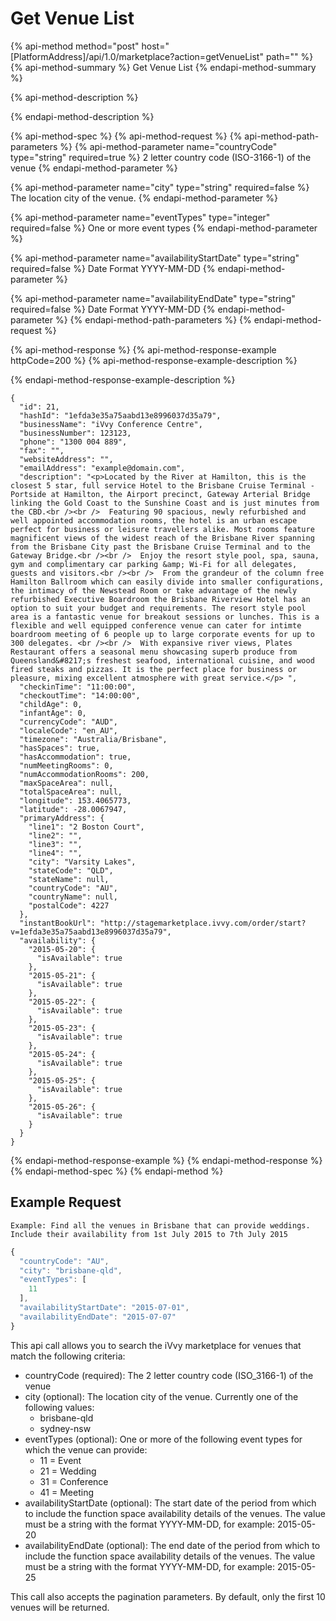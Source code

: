 # Get Venue List

{% api-method method="post" host="\[PlatformAddress\]/api/1.0/marketplace?action=getVenueList" path="" %}
{% api-method-summary %}
Get Venue List
{% endapi-method-summary %}

{% api-method-description %}

{% endapi-method-description %}

{% api-method-spec %}
{% api-method-request %}
{% api-method-path-parameters %}
{% api-method-parameter name="countryCode" type="string" required=true %}
2 letter country code \(ISO-3166-1\) of the venue
{% endapi-method-parameter %}

{% api-method-parameter name="city" type="string" required=false %}
The location city of the venue.
{% endapi-method-parameter %}

{% api-method-parameter name="eventTypes" type="integer" required=false %}
One or more event types
{% endapi-method-parameter %}

{% api-method-parameter name="availabilityStartDate" type="string" required=false %}
Date Format YYYY-MM-DD
{% endapi-method-parameter %}

{% api-method-parameter name="availabilityEndDate" type="string" required=false %}
Date Format YYYY-MM-DD
{% endapi-method-parameter %}
{% endapi-method-path-parameters %}
{% endapi-method-request %}

{% api-method-response %}
{% api-method-response-example httpCode=200 %}
{% api-method-response-example-description %}

{% endapi-method-response-example-description %}

```
{
  "id": 21,
  "hashId": "1efda3e35a75aabd13e8996037d35a79",
  "businessName": "iVvy Conference Centre",
  "businessNumber": 123123,
  "phone": "1300 004 889",
  "fax": "",
  "websiteAddress": "",
  "emailAddress": "example@domain.com",
  "description": "<p>Located by the River at Hamilton, this is the closest 5 star, full service Hotel to the Brisbane Cruise Terminal - Portside at Hamilton, the Airport precinct, Gateway Arterial Bridge linking the Gold Coast to the Sunshine Coast and is just minutes from the CBD.<br /><br />  Featuring 90 spacious, newly refurbished and well appointed accommodation rooms, the hotel is an urban escape perfect for business or leisure travellers alike. Most rooms feature magnificent views of the widest reach of the Brisbane River spanning from the Brisbane City past the Brisbane Cruise Terminal and to the Gateway Bridge.<br /><br />  Enjoy the resort style pool, spa, sauna, gym and complimentary car parking &amp; Wi-Fi for all delegates, guests and visitors.<br /><br />  From the grandeur of the column free Hamilton Ballroom which can easily divide into smaller configurations, the intimacy of the Newstead Room or take advantage of the newly refurbished Executive Boardroom the Brisbane Riverview Hotel has an option to suit your budget and requirements. The resort style pool area is a fantastic venue for breakout sessions or lunches. This is a flexible and well equipped conference venue can cater for intimte boardroom meeting of 6 people up to large corporate events for up to 300 delegates. <br /><br />  With expansive river views, Plates Restaurant offers a seasonal menu showcasing superb produce from Queensland&#8217;s freshest seafood, international cuisine, and wood fired steaks and pizzas. It is the perfect place for business or pleasure, mixing excellent atmosphere with great service.</p> ",
  "checkinTime": "11:00:00",
  "checkoutTime": "14:00:00",
  "childAge": 0,
  "infantAge": 0,
  "currencyCode": "AUD",
  "localeCode": "en_AU",
  "timezone": "Australia/Brisbane",
  "hasSpaces": true,
  "hasAccommodation": true,
  "numMeetingRooms": 0,
  "numAccommodationRooms": 200,
  "maxSpaceArea": null,
  "totalSpaceArea": null,
  "longitude": 153.4065773,
  "latitude": -28.0067947,
  "primaryAddress": {
    "line1": "2 Boston Court",
    "line2": "",
    "line3": "",
    "line4": "",
    "city": "Varsity Lakes",
    "stateCode": "QLD",
    "stateName": null,
    "countryCode": "AU",
    "countryName": null,
    "postalCode": 4227
  },
  "instantBookUrl": "http://stagemarketplace.ivvy.com/order/start?v=1efda3e35a75aabd13e8996037d35a79",
  "availability": {
    "2015-05-20": {
      "isAvailable": true
    },
    "2015-05-21": {
      "isAvailable": true
    },
    "2015-05-22": {
      "isAvailable": true
    },
    "2015-05-23": {
      "isAvailable": true
    },
    "2015-05-24": {
      "isAvailable": true
    },
    "2015-05-25": {
      "isAvailable": true
    },
    "2015-05-26": {
      "isAvailable": true
    }
  }
}
```
{% endapi-method-response-example %}
{% endapi-method-response %}
{% endapi-method-spec %}
{% endapi-method %}

## Example Request

`Example: Find all the venues in Brisbane that can provide weddings. Include their availability from 1st July 2015 to 7th July 2015`

```javascript
{
  "countryCode": "AU",
  "city": "brisbane-qld",
  "eventTypes": [
    11
  ],
  "availabilityStartDate": "2015-07-01",
  "availabilityEndDate": "2015-07-07"
}
```

This api call allows you to search the iVvy marketplace for venues that match the following criteria:

* countryCode \(required\): The 2 letter country code \(ISO\_3166-1\) of the venue
* city \(optional\): The location city of the venue. Currently one of the following values:
  * brisbane-qld
  * sydney-nsw
* eventTypes \(optional\): One or more of the following event types for which the venue can provide:
  * 11 = Event
  * 21 = Wedding
  * 31 = Conference
  * 41 = Meeting
* availabilityStartDate \(optional\): The start date of the period from which to include the function space availability details of the venues. The value must be a string with the format YYYY-MM-DD, for example: 2015-05-20
* availabilityEndDate \(optional\): The end date of the period from which to include the function space availability details of the venues. The value must be a string with the format YYYY-MM-DD, for example: 2015-05-25

This call also accepts the pagination parameters. By default, only the first 10 venues will be returned.

